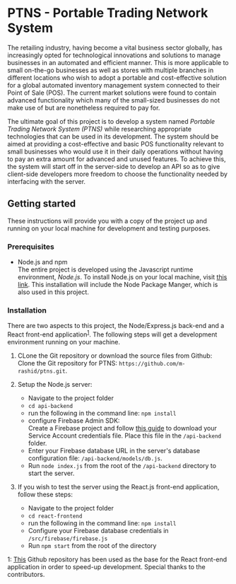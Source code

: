 # PTNS - Portable Trading Network System  
  
The retailing industry, having become a vital business sector globally, has increasingly opted for technological innovations and solutions to manage businesses in an automated and efficient manner. This is more applicable to small on-the-go businesses as well as
stores with multiple branches in different locations who wish to adopt a portable and cost-effective solution for a global automated inventory management system connected to their Point of Sale (POS). The current market solutions were found to contain advanced functionality which many of the small-sized businesses do not make use of but are nonetheless required to pay for. 

The ultimate goal of this project is to develop a system named _Portable Trading Network System (PTNS)_ while researching appropriate technologies that can be used in its development. The system should be aimed at providing a cost-effective and basic POS functionality relevant to small businesses who would use it in their daily operations without having to pay an extra amount for advanced and unused features. To achieve this, the system will start off in the server-side to develop an API so as to give client-side developers more freedom to choose the functionality needed by interfacing with the server.

## Getting started  
 
These instructions will provide you with a copy of the project up and running on your local machine for development and testing purposes. 

### Prerequisites
* Node.js and npm  
The entire project is developed using the Javascript runtime environment, _Node.js_. To install Node.js on your local machine, visit [this link](https://nodejs.org/en/download/). This installation will include the Node Package Manger, which is also used in this project.
  
  
### Installation
There are two aspects to this project, the Node/Express.js back-end and a React front-end application<sup>[1](#myfootnote1)</sup>. The following steps will get a development environment running on your machine.

1. CLone the Git repository or download the source files from Github:
Clone the Git repository for PTNS: `https://github.com/m-rashid/ptns.git`.  
2. Setup the Node.js server:
    * Navigate to the project folder
    * `cd api-backend`
    * run the following in the command line: `npm install`
    * configure Firebase Admin SDK:  
      Create a Firebase project and follow [this guide](https://firebase.google.com/docs/admin/setup) to download your Service Account credentials file. Place this file in the `/api-backend` folder.
    * Enter your Firebase database URL in the server's database configuration file: `/api-backend/models/db.js`.
    * Run `node index.js` from the root of the `/api-backend` directory to start the server.
    
3. If you wish to test the server using the React.js front-end application, follow these steps:
   * Navigate to the project folder
   * `cd react-frontend`
   * run the following in the command line: `npm install`
   * Configure your Firebase database credentials in `/src/firebase/firebase.js`
   * Run `npm start` from the root of the directory

<a name="myfootnote1">1</a>: [This](https://github.com/kels-orien/real-time-pos-system.git) Github repository has been used as the base for the React front-end application in order to speed-up development. Special thanks to the contributors.
